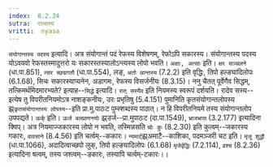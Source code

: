 ```yaml
---
index:  8.2.24
sutra:  रात्सस्य
vritti:  nyasa
---
```


`संयोगान्तस्य पदस्य` इत्यादि। अत्र संयोगान्तं पदं रेफस्य विशेषणम्, रेफोऽपि सकारस्य। संयोगान्तस्य पदस्य योऽवयवो रेफस्तस्मादुत्तरो यः सकारस्तस्यालोऽन्त्यस्य लोपो भवति। `अक्षाः, अत्साः` इति। `क्षर सञ्चलने` (धा.पा.851), `त्सर च्छद्मगतौ` (धा.पा.554), लङ्, `अतो ल्रान्तस्य` (7.2.2) इति वृद्धिः, तिपो हल्ङ्यादिलोपः (6.1.68), सिचः सकारस्याप्यनेन, अडागमः, रेफस्य विसर्जनीयः (8.3.15)।
ननु चैतत् पूर्वेणैव सिद्धम्, तत्किमर्थमिदमारभ्यते? इत्याह--`सिद्धे` इत्यादि। `रात् सस्यैव` इति नियमस्य स्वरूपं दर्शयति। रादेव सस्य--इत्येष तु विपरीतनियमोऽत्र नाशङ्कनीयः, उरः प्रभृतिषु (5.4.151) पुमानिति कृतसंयोगान्तलोपस्य झ्र्`कृतसंयोगान्तस्य लोपस्य`--इति प्रा.मु.पाठःट पुम्स्शब्दस्य पाठात्। न हि विपरीतनियमे तस्य संयोगान्तलोप उपपद्यते। `ऊर्क्` इति। `ऊर्ज बलप्राणनयोः` झ्र्उर्ज--प्रा.मुपाठःट (दा.पा.1549), `भ्राजभ्रास` (3.2.177) इत्यादिना क्विप्। अत्र नियमाज्जकारस्य लोपो न भवति, तस्मिन्नसति `चोः कुः` (8.2.30) इति कुत्वम्--जकारस्य गकारः, `वावसाने` (8.4.56) इति चर्त्वम्--ककारः। `न्यमार्ट्`झ्र्अमाटै--काशिका, पदमञ्जरी चट इति। `मृजू शुद्धौ` (धा.पा.1066), अदादित्वाच्छपो लुक्, तिपो हल्ङ्यादिलोपः (6.1.68) `मृजेर्वृद्धिः` (7.2.114), `व्रश्च` (8.2.36) इत्यादिना षत्वम्, तस्य जश्त्वम्--डकारः, तस्यापि चर्त्वम्-टकारः।।

